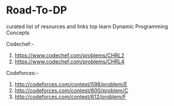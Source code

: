 # Road-To-DP
curated list of resources and links top learn Dynamic Programming Concepts

Codechef:-
1) https://www.codechef.com/problems/CHRL2
2) https://www.codechef.com/problems/CHRL4

Codeforces:-

1) http://codeforces.com/contest/598/problem/E
2) http://codeforces.com/contest/600/problem/C
3) http://codeforces.com/contest/612/problem/F

